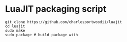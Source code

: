 # LuaJIT packaging script

```
git clone https://github.com/charlesportwoodii/luajit
cd luajit
sudo make
sudo package # build package with
```